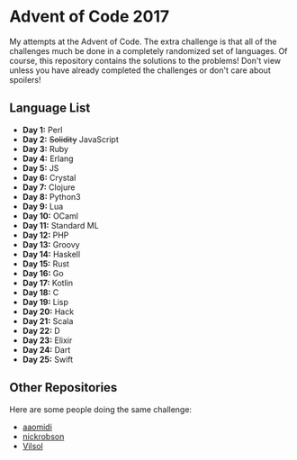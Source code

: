 # Advent of Code 2017
My attempts at the Advent of Code. The extra challenge is that all of the challenges much be done in a completely randomized set of languages. Of course, this repository contains the solutions to the problems! Don't view unless you have already completed the challenges or don't care about spoilers!

## Language List
* **Day 1:** Perl
* **Day 2:** ~~Solidity~~ JavaScript
* **Day 3:** Ruby
* **Day 4:** Erlang
* **Day 5:** JS
* **Day 6:** Crystal
* **Day 7:** Clojure
* **Day 8:** Python3
* **Day 9:** Lua
* **Day 10:** OCaml
* **Day 11:** Standard ML
* **Day 12:** PHP
* **Day 13:** Groovy
* **Day 14:** Haskell
* **Day 15:** Rust
* **Day 16:** Go
* **Day 17:** Kotlin
* **Day 18:** C
* **Day 19:** Lisp
* **Day 20:** Hack
* **Day 21:** Scala
* **Day 22:** D
* **Day 23:** Elixir
* **Day 24:** Dart
* **Day 25:** Swift

## Other Repositories
Here are some people doing the same challenge:

* [aaomidi](https://github.com/aaomidi/Advent-of-Code-2017)
* [nickrobson](https://github.com/nickrobson/adventofcode-2017)
* [Vilsol](https://github.com/Vilsol/AdventOfCode2017/)
